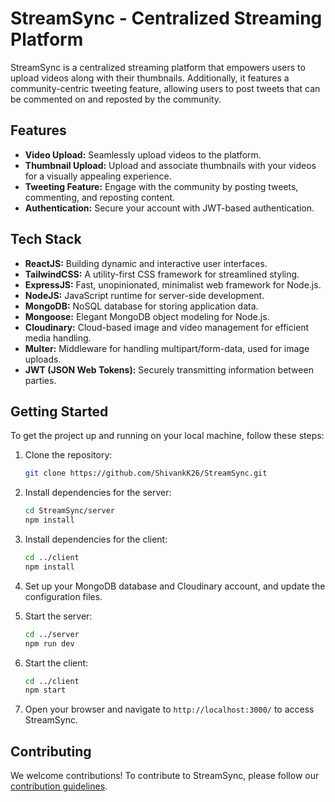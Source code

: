 # StreamSync - Centralized Streaming Platform

StreamSync is a centralized streaming platform that empowers users to upload videos along with their thumbnails. Additionally, it features a community-centric tweeting feature, allowing users to post tweets that can be commented on and reposted by the community.

## Features

- **Video Upload:** Seamlessly upload videos to the platform.
- **Thumbnail Upload:** Upload and associate thumbnails with your videos for a visually appealing experience.
- **Tweeting Feature:** Engage with the community by posting tweets, commenting, and reposting content.
- **Authentication:** Secure your account with JWT-based authentication.

## Tech Stack

- **ReactJS:** Building dynamic and interactive user interfaces.
- **TailwindCSS:** A utility-first CSS framework for streamlined styling.
- **ExpressJS:** Fast, unopinionated, minimalist web framework for Node.js.
- **NodeJS:** JavaScript runtime for server-side development.
- **MongoDB:** NoSQL database for storing application data.
- **Mongoose:** Elegant MongoDB object modeling for Node.js.
- **Cloudinary:** Cloud-based image and video management for efficient media handling.
- **Multer:** Middleware for handling multipart/form-data, used for image uploads.
- **JWT (JSON Web Tokens):** Securely transmitting information between parties.

## Getting Started

To get the project up and running on your local machine, follow these steps:

1. Clone the repository:

   ```bash
   git clone https://github.com/ShivankK26/StreamSync.git
   ```

2. Install dependencies for the server:

   ```bash
   cd StreamSync/server
   npm install
   ```

3. Install dependencies for the client:

   ```bash
   cd ../client
   npm install
   ```

4. Set up your MongoDB database and Cloudinary account, and update the configuration files.

5. Start the server:

   ```bash
   cd ../server
   npm run dev
   ```

6. Start the client:

   ```bash
   cd ../client
   npm start
   ```

7. Open your browser and navigate to `http://localhost:3000/` to access StreamSync.

## Contributing

We welcome contributions! To contribute to StreamSync, please follow our [contribution guidelines](CONTRIBUTING.md).
